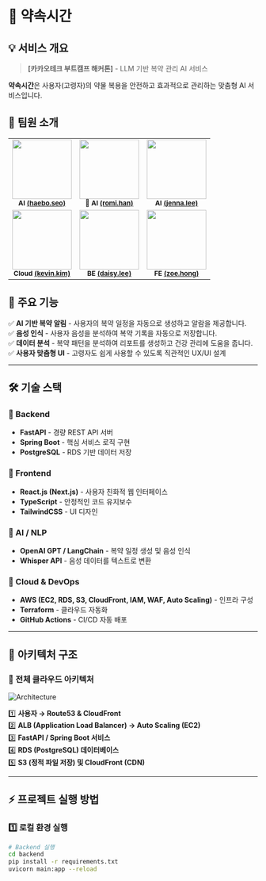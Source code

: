 # 💊 약속시간

## 💡 서비스 개요
> **[카카오테크 부트캠프 해커톤]** - LLM 기반 복약 관리 AI 서비스    

**약속시간**은 사용자(고령자)의 약물 복용을 안전하고 효과적으로 관리하는 맞춤형 AI 서비스입니다.

## 👥 팀원 소개
<table>
  <tbody>
    <tr>
      <td align="center"><img src="https://avatars.githubusercontent.com/u/141610719?v=4" width="120px;" alt=""/><br /><sub><b>AI <a href="https://github.com/haebo9">(haebo.seo)</a></b></sub><br /></td>
      <td align="center"><img src="https://avatars.githubusercontent.com/u/195836355?v=4" width="120px;" alt=""/><br /><sub><b>👑 AI <a href="https://github.com/r0mmmy">(romi.han)</a></b></sub><br /></td>
      <td align="center"><img src="https://avatars.githubusercontent.com/u/80756039?v=4" width="120px;" alt=""/><br /><sub><b>AI <a href="https://github.com/leejiyeonnn">(jenna.lee)</a></b></sub><br /></td>
     <tr/>
      <td align="center"><img src="https://avatars.githubusercontent.com/u/97009289?v=4" width="120px;" alt=""/><br /><sub><b>Cloud <a href="https://github.com/hdh985">(kevin.kim)</a></b></sub><br /></td>
      <td align="center"><img src="https://avatars.githubusercontent.com/u/87990439?v=4" width="120px;" alt=""/><br /><sub><b>BE <a href="https://github.com/zzeon9">(daisy.lee)</a></b></sub><br /></td>
      <td align="center"><img src="https://avatars.githubusercontent.com/u/81545875?v=4" width="120px;" alt=""/><br /><sub><b>FE <a href="https://github.com/chulsu0012">(zoe.hong)</a></b></sub><br /></td>
    </tr>
  </tbody>
</table>

## **🚀 주요 기능**  
✅ **AI 기반 복약 알림** - 사용자의 복약 일정을 자동으로 생성하고 알람을 제공합니다.  
✅ **음성 인식** - 사용자 음성을 분석하여 복약 기록을 자동으로 저장합니다.  
✅ **데이터 분석** - 복약 패턴을 분석하여 리포트를 생성하고 건강 관리에 도움을 줍니다.  
✅ **사용자 맞춤형 UI** - 고령자도 쉽게 사용할 수 있도록 직관적인 UX/UI 설계  

---

## **🛠 기술 스택**  
### **📌 Backend**
- **FastAPI** - 경량 REST API 서버
- **Spring Boot** - 핵심 서비스 로직 구현  
- **PostgreSQL** - RDS 기반 데이터 저장  

### **📌 Frontend**
- **React.js (Next.js)** - 사용자 친화적 웹 인터페이스  
- **TypeScript** - 안정적인 코드 유지보수  
- **TailwindCSS** - UI 디자인  

### **📌 AI / NLP**
- **OpenAI GPT / LangChain** - 복약 일정 생성 및 음성 인식  
- **Whisper API** - 음성 데이터를 텍스트로 변환  

### **📌 Cloud & DevOps**
- **AWS (EC2, RDS, S3, CloudFront, IAM, WAF, Auto Scaling)** - 인프라 구성  
- **Terraform** - 클라우드 자동화  
- **GitHub Actions** - CI/CD 자동 배포  

---

## **📡 아키텍처 구조**
### **🔹 전체 클라우드 아키텍처**
![Architecture](https://github.com/profile/ProjectArchitecture.png)  

1️⃣ **사용자 → Route53 & CloudFront**  
2️⃣ **ALB (Application Load Balancer) → Auto Scaling (EC2)**  
3️⃣ **FastAPI / Spring Boot 서비스**  
4️⃣ **RDS (PostgreSQL) 데이터베이스**  
5️⃣ **S3 (정적 파일 저장) 및 CloudFront (CDN)**  

---

## **⚡ 프로젝트 실행 방법**
### **1️⃣ 로컬 환경 실행**
```bash
# Backend 실행
cd backend
pip install -r requirements.txt
uvicorn main:app --reload
